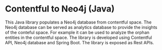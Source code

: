 # Contentful to Neo4j (Java)
This Java library populates a Neo4j database from contentful space. The Neo4j database can be served as analytics database to 
provide the insights of the conteful space. For example it can be used to analyze the orphan entities in the contentful space.
The library is developed using Contentful API, Neo4j database and Spring Boot. The library is exposed as Rest APIs.
